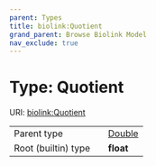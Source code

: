 ```yaml
---
parent: Types
title: biolink:Quotient
grand_parent: Browse Biolink Model
nav_exclude: true
---
```


# Type: Quotient




URI: [biolink:Quotient](https://w3id.org/biolink/vocab/Quotient)

|  |  |  |
| --- | --- | --- |
| Parent type | | [Double](types/Double.md) |
| Root (builtin) type | | **float** |
